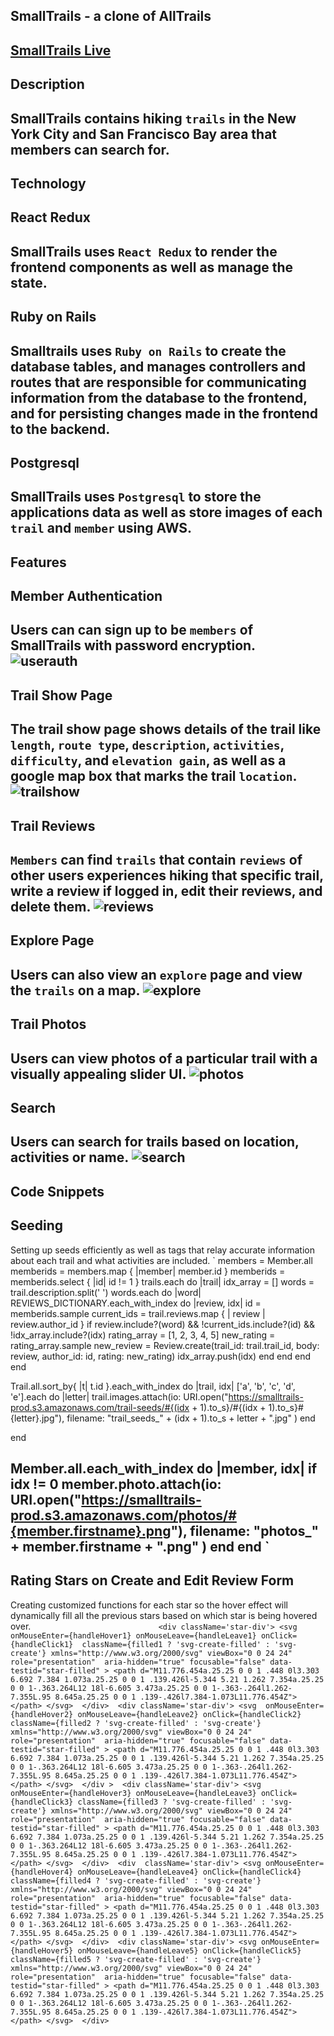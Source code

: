
SmallTrails - a clone of AllTrails
------------------------------------------------------------------------------
[SmallTrails Live](https://alltrails-clone.onrender.com/)
------------------------------------------------------------------------------
Description
------------------------------------------------------------------------------
  SmallTrails contains hiking `trails` in the New York City 
  and San Francisco Bay area that members can search for. 
------------------------------------------------------------------------------
Technology
------------------------------------------------------------------------------
React Redux
------------------------------------------------------------------------------
  SmallTrails uses `React Redux` to render the frontend components as well as 
  manage the state.
------------------------------------------------------------------------------
Ruby on Rails
------------------------------------------------------------------------------
  Smalltrails uses `Ruby on Rails` to create the database tables, and manages 
  controllers and routes that are responsible for communicating information 
  from the database to the frontend, and for persisting changes made in the 
  frontend to the backend.
------------------------------------------------------------------------------
Postgresql
------------------------------------------------------------------------------
  SmallTrails uses `Postgresql` to store the applications data as well as store
  images of each `trail` and `member` using AWS.
------------------------------------------------------------------------------
Features
------------------------------------------------------------------------------
Member Authentication
------------------------------------------------------------------------------
  Users can can sign up to be `members` of SmallTrails with password encryption.
![userauth](https://github.com/somra45/AllTrails-Clone/assets/126993987/7bf97d0d-b471-425d-a776-3b01fedeb922)
------------------------------------------------------------------------------
Trail Show Page
------------------------------------------------------------------------------
  The trail show page shows details of the trail like `length`, `route type`,
  `description`, `activities`, `difficulty`, and `elevation gain`, as well as 
  a google map box that marks the trail `location`.
![trailshow](https://github.com/somra45/AllTrails-Clone/assets/126993987/77398657-a587-40b2-8682-ec4ea6a72fdc)
------------------------------------------------------------------------------
Trail Reviews
------------------------------------------------------------------------------
  `Members` can find `trails` that contain `reviews` of other users experiences
  hiking that specific trail, write a review if logged in, edit their reviews,
  and delete them.
![reviews](https://github.com/somra45/AllTrails-Clone/assets/126993987/036f26ef-6e69-488e-8fbc-187b57d91b8d)
------------------------------------------------------------------------------
Explore Page
------------------------------------------------------------------------------
  Users can also view an `explore` page and view the `trails` on a map.
![explore](https://github.com/somra45/AllTrails-Clone/assets/126993987/fe0fc1aa-078c-493a-9838-c6cd27b9a6f0)
------------------------------------------------------------------------------
Trail Photos
------------------------------------------------------------------------------
  Users can view photos of a particular trail with a  visually appealing 
  slider UI.
![photos](https://github.com/somra45/AllTrails-Clone/assets/126993987/cdc920cf-32ac-4bbd-9dd8-6b3393019757)
------------------------------------------------------------------------------
Search
------------------------------------------------------------------------------
  Users can search for trails based on location, activities or name.
![search](https://github.com/somra45/AllTrails-Clone/assets/126993987/ee2d4cd8-ecd9-47a3-88f4-62f3f5f5fccb)
------------------------------------------------------------------------------
Code Snippets
------------------------------------------------------------------------------
Seeding
------------------------------------------------------------------------------
  Setting up seeds efficiently as well as tags that relay accurate information
  about each trail and what activities are included.
  `    members = Member.all
    memberids = members.map { |member| member.id }
    memberids = memberids.select { |id| id != 1 }
    trails.each do |trail|
        idx_array = []
        words = trail.description.split(' ')
        words.each do |word| 
            REVIEWS_DICTIONARY.each_with_index do |review, idx|
                id = memberids.sample
                    current_ids = trail.reviews.map { | review | review.author_id }
                if review.include?(word) && !current_ids.include?(id) && !idx_array.include?(idx)
                    rating_array = [1, 2, 3, 4, 5]
                    new_rating = rating_array.sample
                    new_review = Review.create(trail_id: trail.trail_id, body: review, author_id: id, rating: new_rating)
                    idx_array.push(idx)
                end
            end
        end
    end

Trail.all.sort_by{ |t| t.id }.each_with_index do |trail, idx|
    ['a', 'b', 'c', 'd', 'e'].each do |letter|
        trail.images.attach(io: URI.open("https://smalltrails-prod.s3.amazonaws.com/trail-seeds/#{(idx + 1).to_s}/#{(idx + 1).to_s}#{letter}.jpg"),
            filename: "trail_seeds_" + (idx + 1).to_s + letter + ".jpg"
        )
    end
   
end

Member.all.each_with_index do |member, idx|
    if idx != 0
        member.photo.attach(io: URI.open("https://smalltrails-prod.s3.amazonaws.com/photos/#{member.firstname}.png"),
            filename: "photos_" + member.firstname + ".png" 
        )
    end
end  `
------------------------------------------------------------------------------
Rating Stars on Create and Edit Review Form
------------------------------------------------------------------------------
  Creating customized functions for each star so the hover effect will dynamically
  fill all the previous stars based on which star is being hovered over.
`                             <div className='star-div'>
                                <svg onMouseEnter={handleHover1} onMouseLeave={handleLeave1} onClick={handleClick1}  className={filled1 ? 'svg-create-filled' : 'svg-create'} xmlns="http://www.w3.org/2000/svg" viewBox="0 0 24 24" role="presentation" 
                                    aria-hidden="true" focusable="false" data-testid="star-filled" >
                                    <path d="M11.776.454a.25.25 0 0 1 .448 0l3.303 6.692 7.384 1.073a.25.25 0 0 1 .139.426l-5.344 5.21 1.262 7.354a.25.25 0 0 1-.363.264L12 18l-6.605 3.473a.25.25 0 0 1-.363-.264l1.262-7.355L.95 8.645a.25.25 0 0 1 .139-.426l7.384-1.073L11.776.454Z"></path>
                                </svg> 
                            </div> 
                            <div className='star-div'>
                                <svg  onMouseEnter={handleHover2} onMouseLeave={handleLeave2} onClick={handleClick2}  className={filled2 ? 'svg-create-filled' : 'svg-create'} xmlns="http://www.w3.org/2000/svg" viewBox="0 0 24 24" role="presentation" 
                                    aria-hidden="true" focusable="false" data-testid="star-filled" >
                                    <path d="M11.776.454a.25.25 0 0 1 .448 0l3.303 6.692 7.384 1.073a.25.25 0 0 1 .139.426l-5.344 5.21 1.262 7.354a.25.25 0 0 1-.363.264L12 18l-6.605 3.473a.25.25 0 0 1-.363-.264l1.262-7.355L.95 8.645a.25.25 0 0 1 .139-.426l7.384-1.073L11.776.454Z"></path>
                                </svg> 
                            </div > 
                            <div className='star-div'>
                                <svg  onMouseEnter={handleHover3} onMouseLeave={handleLeave3} onClick={handleClick3} className={filled3 ? 'svg-create-filled' : 'svg-create'} xmlns="http://www.w3.org/2000/svg" viewBox="0 0 24 24" role="presentation" 
                                    aria-hidden="true" focusable="false" data-testid="star-filled" >
                                    <path d="M11.776.454a.25.25 0 0 1 .448 0l3.303 6.692 7.384 1.073a.25.25 0 0 1 .139.426l-5.344 5.21 1.262 7.354a.25.25 0 0 1-.363.264L12 18l-6.605 3.473a.25.25 0 0 1-.363-.264l1.262-7.355L.95 8.645a.25.25 0 0 1 .139-.426l7.384-1.073L11.776.454Z"></path>
                                </svg> 
                            </div> 
                            <div  className='star-div'>
                                <svg onMouseEnter={handleHover4} onMouseLeave={handleLeave4} onClick={handleClick4}  className={filled4 ? 'svg-create-filled' : 'svg-create'} xmlns="http://www.w3.org/2000/svg" viewBox="0 0 24 24" role="presentation" 
                                    aria-hidden="true" focusable="false" data-testid="star-filled" >
                                    <path d="M11.776.454a.25.25 0 0 1 .448 0l3.303 6.692 7.384 1.073a.25.25 0 0 1 .139.426l-5.344 5.21 1.262 7.354a.25.25 0 0 1-.363.264L12 18l-6.605 3.473a.25.25 0 0 1-.363-.264l1.262-7.355L.95 8.645a.25.25 0 0 1 .139-.426l7.384-1.073L11.776.454Z"></path>
                                </svg> 
                            </div> 
                            <div className='star-div'>
                                <svg onMouseEnter={handleHover5} onMouseLeave={handleLeave5} onClick={handleClick5}  className={filled5 ? 'svg-create-filled' : 'svg-create'} xmlns="http://www.w3.org/2000/svg" viewBox="0 0 24 24" role="presentation" 
                                    aria-hidden="true" focusable="false" data-testid="star-filled" >
                                    <path d="M11.776.454a.25.25 0 0 1 .448 0l3.303 6.692 7.384 1.073a.25.25 0 0 1 .139.426l-5.344 5.21 1.262 7.354a.25.25 0 0 1-.363.264L12 18l-6.605 3.473a.25.25 0 0 1-.363-.264l1.262-7.355L.95 8.645a.25.25 0 0 1 .139-.426l7.384-1.073L11.776.454Z"></path>
                                </svg> 
                            </div> `

